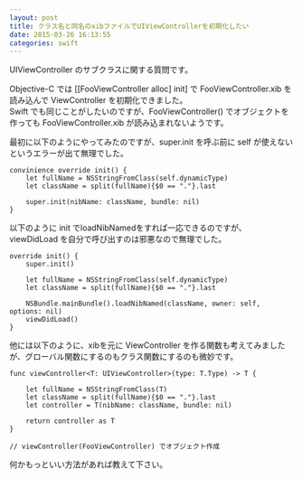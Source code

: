 ```yaml
---
layout: post
title: クラス名と同名のxibファイルでUIViewControllerを初期化したい
date: 2015-03-26 16:13:55
categories: swift
---
```

<!-- {% raw %} -->
<p>UIViewController のサブクラスに関する質問です。</p>

<p>Objective-C では [[FooViewController alloc] init] で FooViewController.xib を読み込んで ViewController を初期化できました。<br>
Swift でも同じことがしたいのですが、FooViewController() でオブジェクトを作っても FooViewController.xib が読み込まれないようです。</p>

<p>最初に以下のようにやってみたのですが、super.init を呼ぶ前に self が使えないというエラーが出て無理でした。</p>

<pre><code>convinience override init() {
    let fullName = NSStringFromClass(self.dynamicType)
    let className = split(fullName){$0 == "."}.last

    super.init(nibName: className, bundle: nil)
}
</code></pre>

<p>以下のように init でloadNibNamedをすれば一応できるのですが、viewDidLoad を自分で呼び出すのは邪悪なので無理でした。</p>

<pre><code>override init() {
    super.init()

    let fullName = NSStringFromClass(self.dynamicType)
    let className = split(fullName){$0 == "."}.last

    NSBundle.mainBundle().loadNibNamed(className, owner: self, options: nil)
    viewDidLoad()
}
</code></pre>

<p>他には以下のように、xibを元に ViewController を作る関数も考えてみましたが、グローバル関数にするのもクラス関数にするのも微妙です。</p>

<pre><code>func viewController&lt;T: UIViewController&gt;(type: T.Type) -&gt; T {

    let fullName = NSStringFromClass(T)
    let className = split(fullName){$0 == "."}.last
    let controller = T(nibName: className, bundle: nil)

    return controller as T
}

// viewController(FooViewController) でオブジェクト作成
</code></pre>

<p>何かもっといい方法があれば教えて下さい。</p>
<!-- {% endraw %} -->
